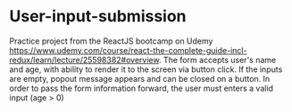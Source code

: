 # User-input-submission
Practice project from the ReactJS bootcamp on Udemy https://www.udemy.com/course/react-the-complete-guide-incl-redux/learn/lecture/25598382#overview.
The form accepts user's name and age, with ability to render it to the screen via button click. If the inputs are empty, popout message appears and can be closed on a button. 
In order to pass the form information forward, the user must enters a valid input (age > 0)
